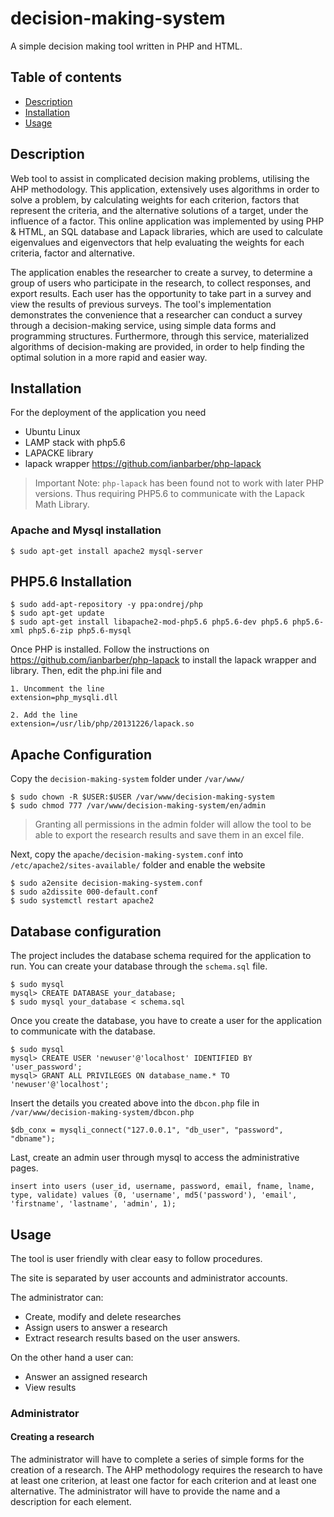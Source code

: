 # decision-making-system
A simple decision making tool written in PHP and HTML.

## Table of contents
- [Description](#description)
- [Installation](#installation)
- [Usage](#usage)

## Description
Web tool to assist in complicated decision making problems, utilising the AHP methodology. This application, extensively uses algorithms in order to solve a problem, by calculating weights for each criterion, factors that represent the criteria, and the alternative solutions of a target, under the influence of a factor. This online application was implemented by using PHP & HTML, an SQL database and Lapack libraries, which are used to calculate eigenvalues and eigenvectors that help evaluating the weights for each criteria, factor and alternative.

The application enables the researcher to create a survey, to determine a group of users who participate in the research, to collect responses, and export results. Each user has the opportunity to take part in a survey and view the results of previous surveys.
The tool's implementation demonstrates the convenience that a researcher can conduct a survey through a decision-making service, using simple data forms and programming structures. Furthermore, through this service, materialized algorithms of decision-making are provided, in order to help finding the optimal solution in a more rapid and easier way.

## Installation
For the deployment of the application you need
* Ubuntu Linux
* LAMP stack with php5.6
* LAPACKE library
* lapack wrapper https://github.com/ianbarber/php-lapack

> Important Note: `php-lapack` has been found not to work with later PHP versions. Thus requiring PHP5.6 to communicate with the Lapack Math Library.

### Apache and Mysql installation
```
$ sudo apt-get install apache2 mysql-server
```

## PHP5.6 Installation
```
$ sudo add-apt-repository -y ppa:ondrej/php
$ sudo apt-get update
$ sudo apt-get install libapache2-mod-php5.6 php5.6-dev php5.6 php5.6-xml php5.6-zip php5.6-mysql
```

Once PHP is installed. Follow the instructions on https://github.com/ianbarber/php-lapack to install the lapack wrapper and library.
Then, edit the php.ini file and 
```
1. Uncomment the line
extension=php_mysqli.dll

2. Add the line 
extension=/usr/lib/php/20131226/lapack.so

```
## Apache Configuration

Copy the `decision-making-system` folder under `/var/www/`
```
$ sudo chown -R $USER:$USER /var/www/decision-making-system
$ sudo chmod 777 /var/www/decision-making-system/en/admin
```
> Granting all permissions in the admin folder will allow the tool to be able to export the research results and save them in an excel file.

Next, copy the `apache/decision-making-system.conf` into `/etc/apache2/sites-available/` folder and enable the website
```
$ sudo a2ensite decision-making-system.conf
$ sudo a2dissite 000-default.conf
$ sudo systemctl restart apache2
```

## Database configuration

The project includes the database schema required for the application to run. You can create your database through the `schema.sql` file.
```
$ sudo mysql
mysql> CREATE DATABASE your_database;
$ sudo mysql your_database < schema.sql
```
Once you create the database, you have to create a user for the application to communicate with the database. 
```
$ sudo mysql
mysql> CREATE USER 'newuser'@'localhost' IDENTIFIED BY 'user_password';
mysql> GRANT ALL PRIVILEGES ON database_name.* TO 'newuser'@'localhost';
```
Insert the details you created above into the `dbcon.php` file in `/var/www/decision-making-system/dbcon.php` 
```
$db_conx = mysqli_connect("127.0.0.1", "db_user", "password", "dbname");
```

Last, create an admin user through mysql to access the administrative pages.
```
insert into users (user_id, username, password, email, fname, lname, type, validate) values (0, 'username', md5('password'), 'email', 'firstname', 'lastname', 'admin', 1);
```

## Usage
The tool is user friendly with clear easy to follow procedures.

The site is separated by user accounts and administrator accounts. 

The administrator can:

* Create, modify and delete researches
* Assign users to answer a research
* Extract research results based on the user answers.

On the other hand a user can:
* Answer an assigned research
* View results

### Administrator
#### Creating a research

The administrator will have to complete a series of simple forms for the creation of a research.
The AHP methodology requires the research to have at least one criterion, at least one factor for each criterion and at least one alternative.
The administrator will have to provide the name and a description for each element.


